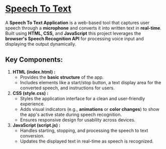 <h1>
  <a href="https://akshat0502.github.io/Speech-To-Text/">Speech To Text</a>
</h1>
<p>
  A <b>Speech To Text Application</b> is a web-based tool that captures user speech through a <b>microphone</b> and converts it into written text in <b>real-time</b>. Built using  <b>HTML, CSS,</b> and <b>JavaScript</b> this project leverages the <b>browser's Speech Recognition API</b> for processing voice input and displaying the output dynamically.
</p>
<h2>Key Components:</h2>
<ol>
  <li><b>HTML (index.html) : </b>
    <ul>
      <li>Provides the <b>basic structure</b> of the app.</li>
      <li>Includes elements like a start/stop button, a text display area for the converted speech, and instructions for users.</li>
    </ul>
  </li>
  <li><b>CSS (style.css) :</b>
    <ul>
      <li>Styles the application interface for a clean and user-friendly experience.</li>
      <li>Adds visual indicators (e.g., <b>animations</b> or <b>color changes</b>) to show the app's active state during speech recognition.</li>
      <li>Ensures responsive design for usability across devices.</li>
    </ul>
  </li>
  <li><b>JavaScript (script.js) :</b>
    <ul>
      <li>Handles starting, stopping, and processing the speech to text conversion.</li>
      <li>Updates the displayed text in real-time as speech is recognized.</li>
    </ul>
  </li>
</ol>
